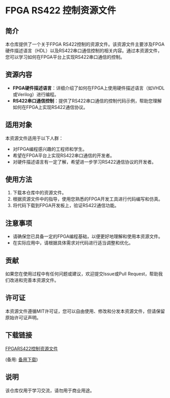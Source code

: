 # FPGA RS422 控制资源文件

## 简介

本仓库提供了一个关于FPGA RS422控制的资源文件。该资源文件主要涉及FPGA硬件描述语言（HDL）以及RS422串口通信控制的相关内容。通过本资源文件，您可以学习如何在FPGA平台上实现RS422串口通信的控制。

## 资源内容

- **FPGA硬件描述语言**：详细介绍了如何在FPGA上使用硬件描述语言（如VHDL或Verilog）进行编程。
- **RS422串口通信控制**：提供了RS422串口通信的控制代码示例，帮助您理解如何在FPGA上实现RS422通信协议。

## 适用对象

本资源文件适用于以下人群：

- 对FPGA编程感兴趣的工程师和学生。
- 希望在FPGA平台上实现RS422串口通信的开发者。
- 对硬件描述语言有一定了解，希望进一步学习RS422通信协议的开发者。

## 使用方法

1. 下载本仓库中的资源文件。
2. 根据资源文件中的指导，使用您熟悉的FPGA开发工具进行代码编写和仿真。
3. 将代码下载到FPGA开发板上，验证RS422通信功能。

## 注意事项

- 请确保您已具备一定的FPGA编程基础，以便更好地理解和使用本资源文件。
- 在实际应用中，请根据具体需求对代码进行适当调整和优化。

## 贡献

如果您在使用过程中有任何问题或建议，欢迎提交Issue或Pull Request，帮助我们改进和完善本资源文件。

## 许可证

本资源文件遵循MIT许可证，您可以自由使用、修改和分发本资源文件，但请保留原始许可证声明。

## 下载链接
[FPGARS422控制资源文件](https://pan.quark.cn/s/49c130568a2b) 

(备用: [备用下载](https://pan.baidu.com/s/12ZpGOYT5C2guGsSp5X-NZw?pwd=1234))

## 说明

该仓库仅用于学习交流，请勿用于商业用途。
